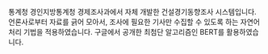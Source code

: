 통계청 경인지방통계청 경제조사과에서 자체 개발한 건설경기동향조사 시스템입니다.
언론사로부터 자료를 긁어 모아서, 조사에 필요한 기사만 수집할 수 있도록 하는 자연어 처리 기법을 적용하였습니다.
구글에서 공개한 최첨단 알고리즘인 BERT를 활용하였습니다.
